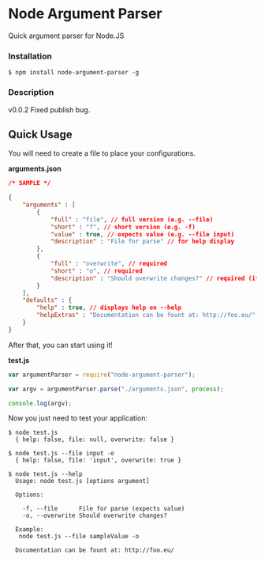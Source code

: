 # Node Argument Parser
Quick argument parser for Node.JS

### Installation

```shell
$ npm install node-argument-parser -g
```

### Description

v0.0.2
Fixed publish bug.

## Quick Usage

You will need to create a file to place your configurations.

**arguments.json**
```json
/* SAMPLE */

{
	"arguments" : [
		{
			"full" : "file", // full version (e.g. --file)
			"short" : "f", // short version (e.g. -f)
			"value" : true, // expects value (e.g. --file input)
			"description" : "File for parse" // for help display
		},
		{
			"full" : "overwrite", // required
			"short" : "o", // required
			"description" : "Should overwrite changes?" // required (if has help)
		}
	],
	"defaults" : {
		"help" : true, // displays help on --help
		"helpExtras" : "Documentation can be fount at: http://foo.eu/" // extras (optional)
	}
}
```

After that, you can start using it!

**test.js**
```javascript
var argumentParser = require("node-argument-parser");

var argv = argumentParser.parse("./arguments.json", process);

console.log(argv);
```

Now you just need to test your application:
```shell
$ node test.js
  { help: false, file: null, overwrite: false }

$ node test.js --file input -o
  { help: false, file: 'input', overwrite: true }

$ node test.js --help
  Usage: node test.js [options argument]

  Options:

    -f, --file		File for parse (expects value)
    -o, --overwrite	Should overwrite changes?

  Example:
   node test.js --file sampleValue -o 

  Documentation can be fount at: http://foo.eu/
```
